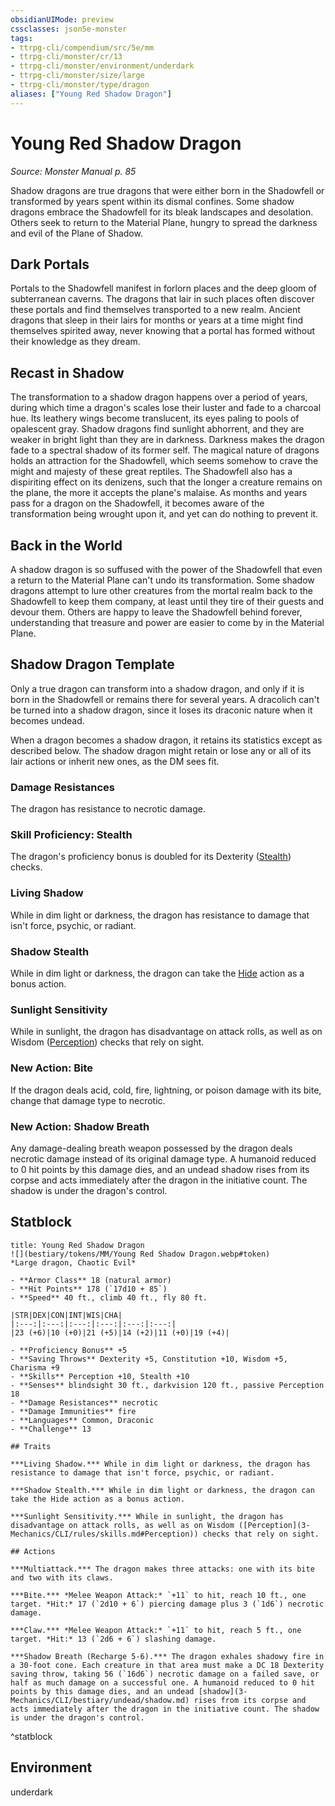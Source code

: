```yaml
---
obsidianUIMode: preview
cssclasses: json5e-monster
tags:
- ttrpg-cli/compendium/src/5e/mm
- ttrpg-cli/monster/cr/13
- ttrpg-cli/monster/environment/underdark
- ttrpg-cli/monster/size/large
- ttrpg-cli/monster/type/dragon
aliases: ["Young Red Shadow Dragon"]
---
```

# Young Red Shadow Dragon
*Source: Monster Manual p. 85*  

Shadow dragons are true dragons that were either born in the Shadowfell or transformed by years spent within its dismal confines. Some shadow dragons embrace the Shadowfell for its bleak landscapes and desolation. Others seek to return to the Material Plane, hungry to spread the darkness and evil of the Plane of Shadow.

## Dark Portals

Portals to the Shadowfell manifest in forlorn places and the deep gloom of subterranean caverns. The dragons that lair in such places often discover these portals and find themselves transported to a new realm. Ancient dragons that sleep in their lairs for months or years at a time might find themselves spirited away, never knowing that a portal has formed without their knowledge as they dream.

## Recast in Shadow

The transformation to a shadow dragon happens over a period of years, during which time a dragon's scales lose their luster and fade to a charcoal hue. Its leathery wings become translucent, its eyes paling to pools of opalescent gray. Shadow dragons find sunlight abhorrent, and they are weaker in bright light than they are in darkness. Darkness makes the dragon fade to a spectral shadow of its former self. The magical nature of dragons holds an attraction for the Shadowfell, which seems somehow to crave the might and majesty of these great reptiles. The Shadowfell also has a dispiriting effect on its denizens, such that the longer a creature remains on the plane, the more it accepts the plane's malaise. As months and years pass for a dragon on the Shadowfell, it becomes aware of the transformation being wrought upon it, and yet can do nothing to prevent it.

## Back in the World

A shadow dragon is so suffused with the power of the Shadowfell that even a return to the Material Plane can't undo its transformation. Some shadow dragons attempt to lure other creatures from the mortal realm back to the Shadowfell to keep them company, at least until they tire of their guests and devour them. Others are happy to leave the Shadowfell behind forever, understanding that treasure and power are easier to come by in the Material Plane.

## Shadow Dragon Template

Only a true dragon can transform into a shadow dragon, and only if it is born in the Shadowfell or remains there for several years. A dracolich can't be turned into a shadow dragon, since it loses its draconic nature when it becomes undead.

When a dragon becomes a shadow dragon, it retains its statistics except as described below. The shadow dragon might retain or lose any or all of its lair actions or inherit new ones, as the DM sees fit.

### Damage Resistances

The dragon has resistance to necrotic damage.

### Skill Proficiency: Stealth

The dragon's proficiency bonus is doubled for its Dexterity ([Stealth](3-Mechanics/CLI/rules/skills.md#Stealth)) checks.

### Living Shadow

While in dim light or darkness, the dragon has resistance to damage that isn't force, psychic, or radiant.

### Shadow Stealth

While in dim light or darkness, the dragon can take the [Hide](3-Mechanics/CLI/rules/actions.md#Hide) action as a bonus action.

### Sunlight Sensitivity

While in sunlight, the dragon has disadvantage on attack rolls, as well as on Wisdom ([Perception](3-Mechanics/CLI/rules/skills.md#Perception)) checks that rely on sight.

### New Action: Bite

If the dragon deals acid, cold, fire, lightning, or poison damage with its bite, change that damage type to necrotic.

### New Action: Shadow Breath

Any damage-dealing breath weapon possessed by the dragon deals necrotic damage instead of its original damage type. A humanoid reduced to 0 hit points by this damage dies, and an undead shadow rises from its corpse and acts immediately after the dragon in the initiative count. The shadow is under the dragon's control.

## Statblock

```ad-statblock
title: Young Red Shadow Dragon
![](bestiary/tokens/MM/Young Red Shadow Dragon.webp#token)
*Large dragon, Chaotic Evil*

- **Armor Class** 18 (natural armor)
- **Hit Points** 178 (`17d10 + 85`)
- **Speed** 40 ft., climb 40 ft., fly 80 ft.

|STR|DEX|CON|INT|WIS|CHA|
|:---:|:---:|:---:|:---:|:---:|:---:|
|23 (+6)|10 (+0)|21 (+5)|14 (+2)|11 (+0)|19 (+4)|

- **Proficiency Bonus** +5
- **Saving Throws** Dexterity +5, Constitution +10, Wisdom +5, Charisma +9
- **Skills** Perception +10, Stealth +10
- **Senses** blindsight 30 ft., darkvision 120 ft., passive Perception 18
- **Damage Resistances** necrotic
- **Damage Immunities** fire
- **Languages** Common, Draconic
- **Challenge** 13

## Traits

***Living Shadow.*** While in dim light or darkness, the dragon has resistance to damage that isn't force, psychic, or radiant.

***Shadow Stealth.*** While in dim light or darkness, the dragon can take the Hide action as a bonus action.

***Sunlight Sensitivity.*** While in sunlight, the dragon has disadvantage on attack rolls, as well as on Wisdom ([Perception](3-Mechanics/CLI/rules/skills.md#Perception)) checks that rely on sight.

## Actions

***Multiattack.*** The dragon makes three attacks: one with its bite and two with its claws.

***Bite.*** *Melee Weapon Attack:* `+11` to hit, reach 10 ft., one target. *Hit:* 17 (`2d10 + 6`) piercing damage plus 3 (`1d6`) necrotic damage.

***Claw.*** *Melee Weapon Attack:* `+11` to hit, reach 5 ft., one target. *Hit:* 13 (`2d6 + 6`) slashing damage.

***Shadow Breath (Recharge 5-6).*** The dragon exhales shadowy fire in a 30-foot cone. Each creature in that area must make a DC 18 Dexterity saving throw, taking 56 (`16d6`) necrotic damage on a failed save, or half as much damage on a successful one. A humanoid reduced to 0 hit points by this damage dies, and an undead [shadow](3-Mechanics/CLI/bestiary/undead/shadow.md) rises from its corpse and acts immediately after the dragon in the initiative count. The shadow is under the dragon's control.
```
^statblock

## Environment

underdark
